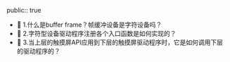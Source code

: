 public:: true

- 🔵 1.什么是buffer frame？帧缓冲设备是字符设备吗？
- 🔵 2.字符型设备驱动程序注册各个入口函数是如何实现的？
- 🔵 3.当上层的触摸屏API应用到下层的触摸屏驱动程序时，它是如何调用下层的驱动程序的？